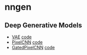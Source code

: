 # nngen

## Deep Generative Models

- [VAE](https://arxiv.org/abs/1312.6114) [code](models/vae.ipynb)
- [PixelCNN](https://arxiv.org/abs/1601.06759) [code](models/pixelcnn.ipynb)
- [GatedPixelCNN](https://arxiv.org/abs/1606.05328) [code](models/gated_pixelcnn.ipynb)
